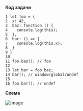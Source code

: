 **Код задачи**

```
1 let foo = {
2  x: 42,
3  baz: function () {
4    console.log(this);
5  },
6  bar: () => {
7    console.log(this.x);
8  }
9 }
10
11 foo.baz(); // foo
12 
13 let bar = foo.baz;
14 bar(); // window/global/undef
15
16 foo.bar(); // undef

```

**Схема**

![image](https://github.com/AlinaLaniuk/interview/assets/101401177/f6734c6e-79ed-4527-8109-b80b37e6b5ea)
